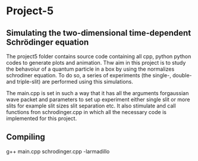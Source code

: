 # Project-5

## Simulating the two-dimensional time-dependent Schrödinger equation

The project5 folder contains source code containing all cpp, python python codes to generate plots and animation. Thw aim in this project is to study the behavoiur of a quantum particle in a box by using the normalizes schrodiner equation. To do so, a series of experiments (the single-, double- and triple-slit) are performed using this simulations. 

The main.cpp is set in such a way that it has all the arguments forgaussian wave packet and parameters to set up experiment either single slit or more slits for example slit sizes slit separation etc. It also stimulate and call functions fron schrodinger.cpp in which  all the necessary code is implemented for this project.

## Compiling 
g++ main.cpp schrodinger.cpp -larmadillo
